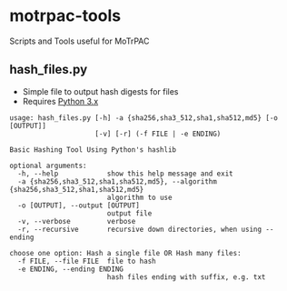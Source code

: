 # motrpac-tools
Scripts and Tools useful for MoTrPAC


## hash_files.py

- Simple file to output hash digests for files
- Requires [Python 3.x](https://www.python.org)

```
usage: hash_files.py [-h] -a {sha256,sha3_512,sha1,sha512,md5} [-o [OUTPUT]]
                     [-v] [-r] (-f FILE | -e ENDING)

Basic Hashing Tool Using Python's hashlib

optional arguments:
  -h, --help            show this help message and exit
  -a {sha256,sha3_512,sha1,sha512,md5}, --algorithm {sha256,sha3_512,sha1,sha512,md5}
                        algorithm to use
  -o [OUTPUT], --output [OUTPUT]
                        output file
  -v, --verbose         verbose
  -r, --recursive       recursive down directories, when using --ending

choose one option: Hash a single file OR Hash many files:
  -f FILE, --file FILE  file to hash
  -e ENDING, --ending ENDING
                        hash files ending with suffix, e.g. txt
```
